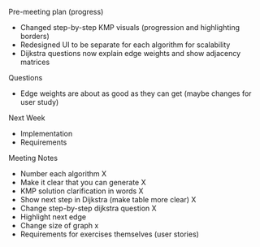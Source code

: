 Pre-meeting plan (progress)
  - Changed step-by-step KMP visuals (progression and highlighting borders)
  - Redesigned UI to be separate for each algorithm for scalability
  - Dijkstra questions now explain edge weights and show adjacency matrices

Questions
  - Edge weights are about as good as they can get (maybe changes for user study)

Next Week
  - Implementation
  - Requirements

Meeting Notes
  - Number each algorithm X
  - Make it clear that you can generate X
  - KMP solution clarification in words X
  - Show next step in Dijkstra (make table more clear) X
  - Change step-by-step dijkstra question X
  - Highlight next edge
  - Change size of graph x
  - Requirements for exercises themselves (user stories)
